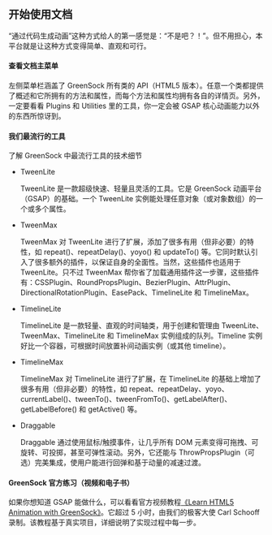 ## 开始使用文档

“通过代码生成动画”这种方式给人的第一感觉是：“不是吧？！”。但不用担心，本平台就是让这种方式变得简单、直观和可行。

#### 查看文档主菜单

左侧菜单栏涵盖了 GreenSock 所有类的 API（HTML5 版本）。任意一个类都提供了概述和它所拥有的方法和属性，而每个方法和属性均拥有各自的详情页。另外，一定要看看 Plugins 和 Utilities 里的工具，你一定会被 GSAP 核心动画能力以外的东西所惊讶到。

#### 我们最流行的工具

了解 GreenSock 中最流行工具的技术细节

* TweenLite

  TweenLite 是一款超级快速、轻量且灵活的工具。它是 GreenSock 动画平台（GSAP）的基础。一个 TweenLite 实例能处理任意对象（或对象数组）的一个或多个属性。

* TweenMax

  TweenMax 对 TweenLite 进行了扩展，添加了很多有用（但非必要）的特性，如 repeat\(\)、repeatDelay\(\)、yoyo\(\) 和 updateTo\(\) 等。它同时默认引入了很多额外的插件，以保证自身的全面性。当然，这些插件也适用于 TweenLite。只不过 TweenMax 帮你省了加载通用插件这一步骤，这些插件有：CSSPlugin、RoundPropsPlugin、BezierPlugin、AttrPlugin、DirectionalRotationPlugin、EasePack、TimelineLite 和 TimelineMax。

* TimelineLite

  TimelineLite 是一款轻量、直观的时间轴类，用于创建和管理由 TweenLite、TweenMax、TimelineLite 和 TimelineMax 实例组成的队列。Timeline 实例好比一个容器，可根据时间放置补间动画实例（或其他 timeline）。

* TimelineMax

  TimelineMax 对 TimelineLite 进行了扩展，在 TimelineLite 的基础上增加了很多有用（但非必要）的特性，如 repeat、repeatDelay、yoyo、currentLabel\(\)、tweenTo\(\)、tweenFromTo\(\)、getLabelAfter\(\)、getLabelBefore\(\) 和 getActive\(\) 等。

* Draggable

  Draggable 通过使用鼠标/触摸事件，让几乎所有 DOM 元素变得可拖拽、可旋转、可投掷，甚至可弹性滚动。另外，它还能与 ThrowPropsPlugin（可选）完美集成，使用户能进行回弹和基于动量的减速过渡。

#### GreenSock 官方练习（视频和电子书）

如果你想知道 GSAP 能做什么，可以看看官方视频教程[《Learn HTML5 Animation with GreenSock》](https://www.nobledesktop.com/html5-greensock-video-class-gsap?a=ox7)。它超过 5 小时，由我们的极客大使 Carl Schooff 录制。该教程基于真实项目，详细说明了实现过程中每一步。

